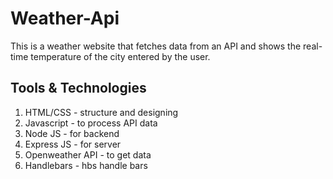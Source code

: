 # Weather-Api

This is a weather website that fetches data from an API and shows the real-time temperature of the city entered by the user.

## Tools & Technologies
1. HTML/CSS - structure and designing
2. Javascript - to process API data
3. Node JS - for backend
4. Express JS - for server
5. Openweather API - to get data
6. Handlebars - hbs handle bars
